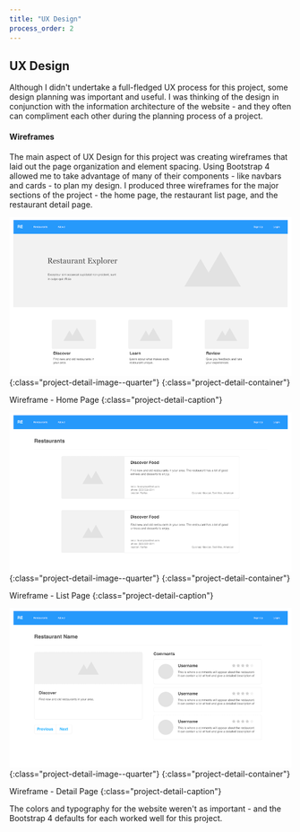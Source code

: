 ```yaml
---
title: "UX Design"
process_order: 2
---
```

## UX Design

Although I didn't undertake a full-fledged UX process for this project, some design planning was important and useful. I was thinking of the design in conjunction with the information architecture of the website - and they often can compliment each other during the planning process of a project.

#### Wireframes

The main aspect of UX Design for this project was creating wireframes that laid out the page organization and element spacing. Using Bootstrap 4 allowed me to take advantage of many of their components - like navbars and cards - to plan my design. I produced three wireframes for the major sections of the project - the home page, the restaurant list page, and the restaurant detail page.

![Wireframe - Home Page](../../assets/img/project/restaurant-wireframe-home.png){:class="project-detail-image--quarter"}
{:class="project-detail-container"}

Wireframe - Home Page
{:class="project-detail-caption"}

![Wireframe - List Page](../../assets/img/project/restaurant-wireframe-index.png){:class="project-detail-image--quarter"}
{:class="project-detail-container"}

Wireframe - List Page
{:class="project-detail-caption"}

![Wireframe - Detail Page](../../assets/img/project/restaurant-wireframe-show.png){:class="project-detail-image--quarter"}
{:class="project-detail-container"}

Wireframe - Detail Page
{:class="project-detail-caption"}

The colors and typography for the website weren't as important - and the Bootstrap 4 defaults for each worked well for this project.